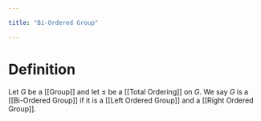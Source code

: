 ```yaml
---

title: "Bi-Ordered Group"

---
```

# Definition
Let $G$ be a [[Group]] and let $\leq$ be a [[Total Ordering]] on $G$. We say $G$ is a [[Bi-Ordered Group]] if it is a [[Left Ordered Group]] and a [[Right Ordered Group]].

